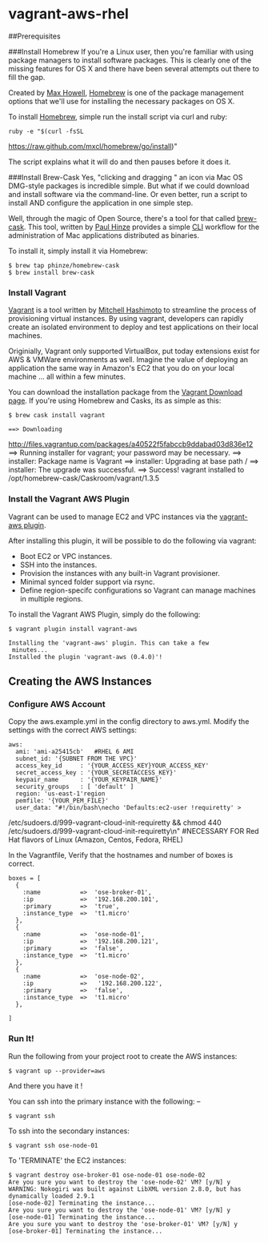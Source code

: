 vagrant-aws-rhel
================
##Prerequisites

###Install Homebrew
If you're a Linux user, then you're familiar with using package managers
to install software packages.  This is clearly one of the missing
features for OS X and there have been several attempts out there to fill
the gap.  

Created by [Max Howell](http://mxcl.github.io/),
[Homebrew](http://brew.sh/) is one of the package management options
that we'll use for installing the necessary packages on OS X.  

To install [Homebrew](http://brew.sh/), simple run the install script
via curl and ruby:

    ruby -e "$(curl -fsSL
https://raw.github.com/mxcl/homebrew/go/install)"

The script explains what it will do and then pauses before it does it. 

###Install Brew-Cask
Yes, "clicking and dragging " an icon via Mac OS DMG-style packages is
incredible simple.  But what if we could download and install software
via the command-line.  Or even better, run a script to install AND
configure the application in one simple step.

Well, through the magic of Open Source, there's a tool for that called
[brew-cask](https://github.com/phinze/homebrew-cask). This tool, written
by [Paul Hinze](http://phinze.com) provides a simple
[CLI](http://en.wikipedia.org/wiki/Command-line_interface) workflow for
the administration of Mac applications distributed as binaries.

To install it, simply install it via Homebrew:

    $ brew tap phinze/homebrew-cask
    $ brew install brew-cask


### Install Vagrant
[Vagrant](www.vagrantup.com) is a tool written by [Mitchell
Hashimoto](http://mitchellh.com/) to streamline the process of
provisioning virtual instances. By using vagrant, developers can rapidly
create an isolated environment to deploy and test applications on their
local machines.

Originially, Vagrant only supported VirtualBox, put today extensions
exist for AWS & VMWare environments as well.  Imagine the value of
deploying an application the same way in Amazon's EC2 that you do on
your local machine ... all within a few minutes.

You can download the installation package from the [Vagrant Download
page](http://downloads.vagrantup.com/). If you're using Homebrew and
Casks, its as simple as this:

    $ brew cask install vagrant
    
    ==> Downloading
http://files.vagrantup.com/packages/a40522f5fabccb9ddabad03d836e12
    ==> Running installer for vagrant; your password may be necessary.
    ==> installer: Package name is Vagrant
    ==> installer: Upgrading at base path /
    ==> installer: The upgrade was successful.
    ==> Success! vagrant installed to
/opt/homebrew-cask/Caskroom/vagrant/1.3.5
    
    
    
### Install the Vagrant AWS Plugin
Vagrant can be used to manage EC2 and VPC instances via the [vagrant-aws
plugin](https://github.com/mitchellh/vagrant-aws).  

After installing this plugin, it will be possible to do the following
via vagrant:

* Boot EC2 or VPC instances.
* SSH into the instances.
* Provision the instances with any built-in Vagrant provisioner.
* Minimal synced folder support via rsync.
* Define region-specifc configurations so Vagrant can manage machines in
  multiple regions.

To install the Vagrant AWS Plugin, simply do the following:

    $ vagrant plugin install vagrant-aws
    
    Installing the 'vagrant-aws' plugin. This can take a few
     minutes...
    Installed the plugin 'vagrant-aws (0.4.0)'!

## Creating the AWS Instances
### Configure AWS Account
Copy the aws.example.yml in the config directory to aws.yml.
Modify the settings with the correct AWS settings:

    aws:
      ami: 'ami-a25415cb'   #RHEL 6 AMI
      subnet_id: '{SUBNET FROM THE VPC}'
      access_key_id     : '{YOUR_ACCESS_KEY}YOUR_ACCESS_KEY'
      secret_access_key : '{YOUR_SECRETACCESS_KEY}'
      keypair_name      : '{YOUR_KEYPAIR_NAME}'
      security_groups   : [ 'default' ]
      region: 'us-east-1'region
      pemfile: '{YOUR_PEM_FILE}'
      user_data: "#!/bin/bash\necho 'Defaults:ec2-user !requiretty' >
/etc/sudoers.d/999-vagrant-cloud-init-requiretty && chmod 440
/etc/sudoers.d/999-vagrant-cloud-init-requiretty\n"   #NECESSARY FOR Red
Hat flavors of Linux (Amazon, Centos, Fedora, RHEL)

In the Vagrantfile, Verify that the hostnames and number of boxes is
correct.

    boxes = [
      { 
        :name           =>  'ose-broker-01',
        :ip             =>  '192.168.200.101',
        :primary        =>  'true',
        :instance_type  =>  't1.micro'
      },
      { 
        :name           =>  'ose-node-01',
        :ip             =>  '192.168.200.121',
        :primary        =>  'false',
        :instance_type  =>  't1.micro'
      },
      { 
        :name           =>  'ose-node-02',
        :ip             =>   '192.168.200.122',
        :primary        =>  'false',
        :instance_type  =>  't1.micro'
      },
      
    ]
    
### Run It!
Run the following from your project root to create the AWS instances:

    $ vagrant up --provider=aws

And there you have it ! 

You can ssh into the primary instance with the following: –

    $ vagrant ssh 

To ssh into the secondary instances:

    $ vagrant ssh ose-node-01
    
To 'TERMINATE' the EC2 instances:

    $ vagrant destroy ose-broker-01 ose-node-01 ose-node-02
	Are you sure you want to destroy the 'ose-node-02' VM? [y/N] y
	WARNING: Nokogiri was built against LibXML version 2.8.0, but has dynamically loaded 2.9.1
	[ose-node-02] Terminating the instance...
	Are you sure you want to destroy the 'ose-node-01' VM? [y/N] y
	[ose-node-01] Terminating the instance...
	Are you sure you want to destroy the 'ose-broker-01' VM? [y/N] y
	[ose-broker-01] Terminating the instance...
